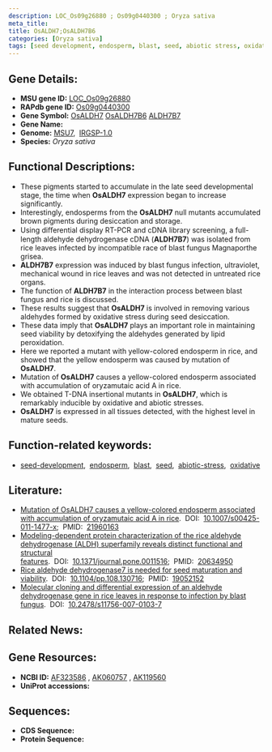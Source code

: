 ```yaml
---
description: LOC_Os09g26880 ; Os09g0440300 ; Oryza sativa
meta_title:
title: OsALDH7;OsALDH7B6
categories: [Oryza sativa]
tags: [seed development, endosperm, blast, seed, abiotic stress, oxidative]
---
```


## Gene Details:
- **MSU gene ID:** [LOC_Os09g26880](http://rice.uga.edu/cgi-bin/ORF_infopage.cgi?orf=LOC_Os09g26880)  
- **RAPdb gene ID:** [Os09g0440300](https://rapdb.dna.affrc.go.jp/locus/?name=Os09g0440300)  
- **Gene Symbol:** <u>OsALDH7</u>&nbsp;<u>OsALDH7B6</u>&nbsp;<u>ALDH7B7</u>
- **Gene Name:**
- **Genome:**  [MSU7](http://rice.uga.edu/),&nbsp;&nbsp;[IRGSP-1.0](https://rapdb.dna.affrc.go.jp/download/irgsp1.html)
- **Species:** *Oryza sativa*

## Functional Descriptions:
   - These pigments started to accumulate in the late seed developmental stage, the time when **OsALDH7** expression began to increase significantly.
   - Interestingly, endosperms from the **OsALDH7** null mutants accumulated brown pigments during desiccation and storage.
   - Using diﬀerential display RT-PCR and cDNA library screening, a full-length aldehyde dehydrogenase cDNA (**ALDH7B7**) was isolated from rice leaves infected by incompatible race of blast fungus Magnaporthe grisea.
   - **ALDH7B7** expression was induced by blast fungus infection, ultraviolet, mechanical wound in rice leaves and was not detected in untreated rice organs.
   - The function of **ALDH7B7** in the interaction process between blast fungus and rice is discussed.
   - These results suggest that **OsALDH7** is involved in removing various aldehydes formed by oxidative stress during seed desiccation.
   - These data imply that **OsALDH7** plays an important role in maintaining seed viability by detoxifying the aldehydes generated by lipid peroxidation.
   - Here we reported a mutant with yellow-colored endosperm in rice, and showed that the yellow endosperm was caused by mutation of **OsALDH7**.
   - Mutation of **OsALDH7** causes a yellow-colored endosperm associated with accumulation of oryzamutaic acid A in rice.
   - We obtained T-DNA insertional mutants in **OsALDH7**, which is remarkably inducible by oxidative and abiotic stresses.
   - **OsALDH7** is expressed in all tissues detected, with the highest level in mature seeds.

## Function-related keywords:
   - [seed-development](/tags/seed-development/),&nbsp;&nbsp;[endosperm](/tags/endosperm/),&nbsp;&nbsp;[blast](/tags/blast/),&nbsp;&nbsp;[seed](/tags/seed/),&nbsp;&nbsp;[abiotic-stress](/tags/abiotic-stress/),&nbsp;&nbsp;[oxidative](/tags/oxidative/)

## Literature:
   - [Mutation of OsALDH7 causes a yellow-colored endosperm associated with accumulation of oryzamutaic acid A in rice](https://www.doi.org/10.1007/s00425-011-1477-x).&nbsp;&nbsp;DOI:&nbsp;&nbsp;[10.1007/s00425-011-1477-x](https://www.doi.org/10.1007/s00425-011-1477-x);&nbsp;&nbsp;PMID:&nbsp;&nbsp;[21960163](https://pubmed.ncbi.nlm.nih.gov/21960163/)
   - [Modeling-dependent protein characterization of the rice aldehyde dehydrogenase (ALDH) superfamily reveals distinct functional and structural features](https://www.doi.org/10.1371/journal.pone.0011516).&nbsp;&nbsp;DOI:&nbsp;&nbsp;[10.1371/journal.pone.0011516](https://www.doi.org/10.1371/journal.pone.0011516);&nbsp;&nbsp;PMID:&nbsp;&nbsp;[20634950](https://pubmed.ncbi.nlm.nih.gov/20634950/)
   - [Rice aldehyde dehydrogenase7 is needed for seed maturation and viability](https://www.doi.org/10.1104/pp.108.130716).&nbsp;&nbsp;DOI:&nbsp;&nbsp;[10.1104/pp.108.130716](https://www.doi.org/10.1104/pp.108.130716);&nbsp;&nbsp;PMID:&nbsp;&nbsp;[19052152](https://pubmed.ncbi.nlm.nih.gov/19052152/)
   - [Molecular cloning and differential expression of an aldehyde dehydrogenase gene in rice leaves in response to infection by blast fungus](https://www.doi.org/10.2478/s11756-007-0103-7).&nbsp;&nbsp;DOI:&nbsp;&nbsp;[10.2478/s11756-007-0103-7](https://www.doi.org/10.2478/s11756-007-0103-7)

## Related News:

## Gene Resources:
- **NCBI ID:**  [AF323586](http://www.ncbi.nlm.nih.gov/nuccore/AF323586)&nbsp;,&nbsp;[AK060757](http://www.ncbi.nlm.nih.gov/nuccore/AK060757)&nbsp;,&nbsp;[AK119560](http://www.ncbi.nlm.nih.gov/nuccore/AK119560)
- **UniProt accessions:** [](https://www.uniprot.org/uniprotkb//entry)

## Sequences:
- **CDS Sequence:**
- **Protein Sequence:**
